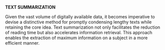 **TEXT SUMMARIZATION**

Given the vast volume of digitally available data, it becomes imperative to devise a distinctive method for promptly condensing lengthy texts while retaining the core idea. Text summarization not only facilitates the reduction of reading time but also accelerates information retrieval. This approach enables the extraction of maximum information on a subject in a more efficient manner.
